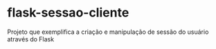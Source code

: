 # flask-sessao-cliente
Projeto que exemplifica a criação e manipulação de sessão do usuário através do Flask
